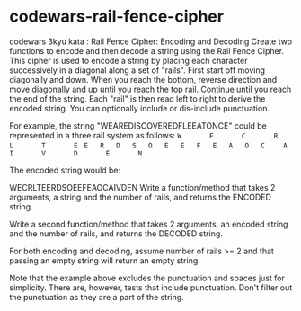 # codewars-rail-fence-cipher
codewars 3kyu kata : Rail Fence Cipher: Encoding and Decoding
Create two functions to encode and then decode a string using the Rail Fence Cipher. This cipher is used to encode a string by placing each character successively in a diagonal along a set of "rails". First start off moving diagonally and down. When you reach the bottom, reverse direction and move diagonally and up until you reach the top rail. Continue until you reach the end of the string. Each "rail" is then read left to right to derive the encoded string. You can optionally include or dis-include punctuation.

For example, the string "WEAREDISCOVEREDFLEEATONCE" could be represented in a three rail system as follows:
`W       E       C       R       L       T       E`
`  E   R   D   S   O   E   E   F   E   A   O   C  `
`    A       I       V       D       E       N    `
    
The encoded string would be:

WECRLTEERDSOEEFEAOCAIVDEN
Write a function/method that takes 2 arguments, a string and the number of rails, and returns the ENCODED string.

Write a second function/method that takes 2 arguments, an encoded string and the number of rails, and returns the DECODED string.

For both encoding and decoding, assume number of rails >= 2 and that passing an empty string will return an empty string.

Note that the example above excludes the punctuation and spaces just for simplicity. There are, however, tests that include punctuation. Don't filter out the punctuation as they are a part of the string.

